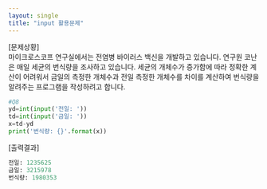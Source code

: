 ```yaml
---
layout: single
title: "input 활용문제"
---
```


[문제상황]  
마이크로스코프 연구실에서는 전염병 바이러스 백신을 개발하고 있습니다. 연구원 코난은 매일 세균의 번식량을 조사하고 있습니다.
세균의 개체수가 증가함에 따라 정확한 계산이 어려워서 금일의 측정한 개체수과 전일 측정한 개체수를 차이를 계산하여 번식량을 알려주는
프로그램을 작성하려고 합니다.

```python
#Q8
yd=int(input('전일: '))
td=int(input('금일: '))
x=td-yd
print('번식량: {}'.format(x))
```
[출력결과]  
```python
전일: 1235625  
금일: 3215978  
번식량: 1980353
```
